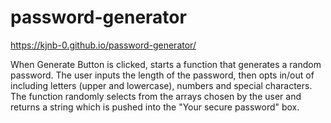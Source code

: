 # password-generator


https://kjnb-0.github.io/password-generator/

When Generate Button is clicked, starts a function that generates a random password. The user inputs the length of the password, then opts in/out of including letters (upper and lowercase), numbers and special characters. The function randomly selects from the arrays chosen by the user and returns a string which is pushed into the "Your secure password" box. 
